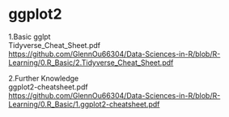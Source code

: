 # ggplot2

1.Basic gglpt 
<br>Tidyverse_Cheat_Sheet.pdf
<br>https://github.com/GlennOu66304/Data-Sciences-in-R/blob/R-Learning/0.R_Basic/2.Tidyverse_Cheat_Sheet.pdf

2.Further Knowledge
<br>ggplot2-cheatsheet.pdf
<br>https://github.com/GlennOu66304/Data-Sciences-in-R/blob/R-Learning/0.R_Basic/1.ggplot2-cheatsheet.pdf
